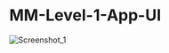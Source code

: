 # MM-Level-1-App-UI

![Screenshot_1](https://user-images.githubusercontent.com/62394580/80757389-b4ca7380-8b51-11ea-94ee-44eea0f909f4.png)
